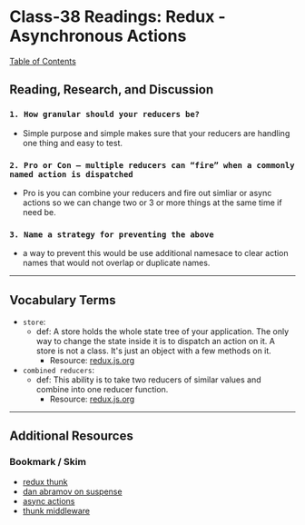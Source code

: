 # Class-38 Readings: Redux - Asynchronous Actions

[Table of Contents](../README.md)  

## Reading, Research, and Discussion

### `1. How granular should your reducers be?`

- Simple purpose and simple makes sure that your reducers are handling one thing and easy to test.

### `2. Pro or Con – multiple reducers can “fire” when a commonly named action is dispatched`

- Pro is you can combine your reducers and fire out simliar or async actions so we can change two or 3 or more things at the same time if need be.

### `3. Name a strategy for preventing the above`

- a way to prevent this would be use additional namesace to clear action names that would not overlap or duplicate names.

---

## Vocabulary Terms  

- `store`:  
  - def: A store holds the whole state tree of your application. The only way to change the state inside it is to dispatch an action on it. A store is not a class. It's just an object with a few methods on it.
    - Resource: [redux.js.org](https://redux.js.org/api/store)
- `combined reducers`:  
  - def: This ability is to take two reducers of similar values and combine into one reducer function.  
    - Resource: [redux.js.org](https://redux.js.org/api/combinereducers)  

---

## Additional Resources  

### Bookmark / Skim

- [redux thunk](https://www.youtube.com/watch?v=6g3g0Q_XVb4)
- [dan abramov on suspense](https://redux.js.org/advanced/async-actions)  
- [async actions](https://github.com/reduxjs/redux-thunk)  
- [thunk middleware](https://www.digitalocean.com/community/tutorials/redux-redux-thunk)

